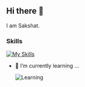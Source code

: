 ## Hi there 👋
I am Sakshat.

### Skills  
[![My Skills](https://skillicons.dev/icons?i=python,java,html,css,js,spring,postgres,docker,kubernetes,elasticsearch,azure,aws&perline=5)](https://skillicons.dev)

- 🌱 I’m currently learning ...
    
  ![Learning](https://skillicons.dev/icons?i=js,ts)

<!--
**bsakshat/bsakshat** is a ✨ _special_ ✨ repository because its `README.md` (this file) appears on your GitHub profile.

Here are some ideas to get you started:

- 🔭 I’m currently working on ...
- 👯 I’m looking to collaborate on ...
- 🤔 I’m looking for help with ...
- 💬 Ask me about ...
- 📫 How to reach me: ...
- 😄 Pronouns: ...
- ⚡ Fun fact: ...
-->
